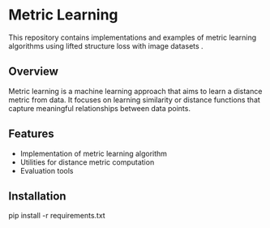 # Metric Learning

This repository contains implementations and examples of metric learning algorithms using lifted structure loss with image datasets .

## Overview

Metric learning is a machine learning approach that aims to learn a distance metric from data. It focuses on learning similarity or distance functions that capture meaningful relationships between data points.

## Features

- Implementation of metric learning algorithm
- Utilities for distance metric computation
- Evaluation tools

## Installation

pip install -r requirements.txt

